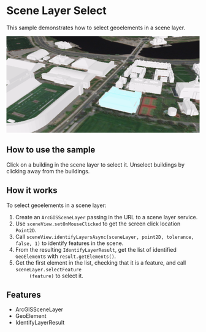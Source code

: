 <h1>Scene Layer Select</h1>

<p>This sample demonstrates how to select geoelements in a scene layer.</p>

<p><img src="SceneLayerSelect.png"></p>

<h2>How to use the sample</h2>

<p>Click on a building in the scene layer to select it. Unselect buildings by clicking away from the buildings.</p>

<h2>How it works</h2>

<p>To select geoelements in a scene layer:</p>

<ol>
    <li>Create an <code>ArcGISSceneLayer</code> passing in the URL to a scene layer service.</li>
    <li>Use <code>sceneView.setOnMouseClicked</code> to get the screen click location <code>Point2D</code>.</li>
    <li>Call <code>sceneView.identifyLayersAsync(sceneLayer, point2D, tolerance, false, 1)</code> to identify features 
    in the scene.</li>
    <li>From the resulting <code>IdentifyLayerResult</code>, get the list of identified <code>GeoElement</code>s with
     <code>result.getElements()</code>.</li>
     <li>Get the first element in the list, checking that it is a feature, and call <code>sceneLayer.selectFeature
     (feature)</code> to select it.</li>
</ol>

<h2>Features</h2> 

<ul>
    <li>ArcGISSceneLayer</li>
    <li>GeoElement</li>
    <li>IdentifyLayerResult</li>
</ul>
